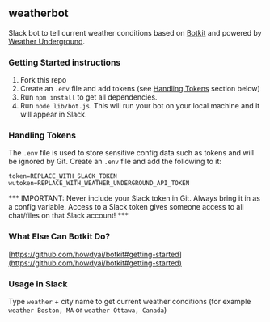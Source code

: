 ## weatherbot

Slack bot to tell current weather conditions based on [Botkit](https://github.com/howdyai/botkit) and powered by [Weather Underground](https://www.wunderground.com).

### Getting Started instructions

1. Fork this repo
1. Create an `.env` file and add tokens (see [Handling Tokens](#handling-tokens) section below)
1. Run `npm install` to get all dependencies.
1. Run `node lib/bot.js`. This will run your bot on your local machine and it will appear in Slack.

### Handling Tokens

The `.env` file is used to store sensitive config data such as tokens and will be ignored by Git. Create an `.env` file and add the following to it:

```
token=REPLACE_WITH_SLACK_TOKEN
wutoken=REPLACE_WITH_WEATHER_UNDERGROUND_API_TOKEN
```
*** IMPORTANT: Never include your Slack token in Git. Always bring it in as a config variable. Access to a Slack token gives someone access to all chat/files on that Slack account! ***

###  What Else Can Botkit Do?

[https://github.com/howdyai/botkit#getting-started](https://github.com/howdyai/botkit#getting-started)


### Usage in Slack

Type `weather` + city name to get current weather conditions (for example `weather Boston, MA` or `weather Ottawa, Canada`)